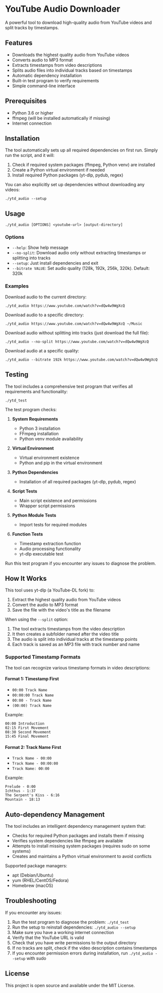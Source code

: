 # YouTube Audio Downloader

A powerful tool to download high-quality audio from YouTube videos and split tracks by timestamps.

## Features

- Downloads the highest quality audio from YouTube videos
- Converts audio to MP3 format
- Extracts timestamps from video descriptions
- Splits audio files into individual tracks based on timestamps
- Automatic dependency installation
- Built-in test program to verify requirements
- Simple command-line interface

## Prerequisites

- Python 3.6 or higher
- ffmpeg (will be installed automatically if missing)
- Internet connection

## Installation

The tool automatically sets up all required dependencies on first run. Simply run the script, and it will:

1. Check if required system packages (ffmpeg, Python venv) are installed
2. Create a Python virtual environment if needed
3. Install required Python packages (yt-dlp, pydub, regex)

You can also explicitly set up dependencies without downloading any videos:

```
./ytd_audio --setup
```

## Usage

```
./ytd_audio [OPTIONS] <youtube-url> [output-directory]
```

### Options

- `--help`: Show help message
- `--no-split`: Download audio only without extracting timestamps or splitting into tracks
- `--setup`: Just install dependencies and exit
- `--bitrate VALUE`: Set audio quality (128k, 192k, 256k, 320k). Default: 320k

### Examples

Download audio to the current directory:
```
./ytd_audio https://www.youtube.com/watch?v=dQw4w9WgXcQ
```

Download audio to a specific directory:
```
./ytd_audio https://www.youtube.com/watch?v=dQw4w9WgXcQ ~/Music
```

Download audio without splitting into tracks (just download the full file):
```
./ytd_audio --no-split https://www.youtube.com/watch?v=dQw4w9WgXcQ
```

Download audio at a specific quality:
```
./ytd_audio --bitrate 192k https://www.youtube.com/watch?v=dQw4w9WgXcQ
```

## Testing

The tool includes a comprehensive test program that verifies all requirements and functionality:

```
./ytd_test
```

The test program checks:

1. **System Requirements**
   - Python 3 installation
   - FFmpeg installation
   - Python venv module availability

2. **Virtual Environment**
   - Virtual environment existence
   - Python and pip in the virtual environment

3. **Python Dependencies**
   - Installation of all required packages (yt-dlp, pydub, regex)

4. **Script Tests**
   - Main script existence and permissions
   - Wrapper script permissions

5. **Python Module Tests**
   - Import tests for required modules

6. **Function Tests**
   - Timestamp extraction function
   - Audio processing functionality
   - yt-dlp executable test

Run this test program if you encounter any issues to diagnose the problem.

## How It Works

This tool uses yt-dlp (a YouTube-DL fork) to:
1. Extract the highest quality audio from YouTube videos
2. Convert the audio to MP3 format
3. Save the file with the video's title as the filename

When using the `--split` option:
1. The tool extracts timestamps from the video description
2. It then creates a subfolder named after the video title
3. The audio is split into individual tracks at the timestamp points
4. Each track is saved as an MP3 file with track number and name

### Supported Timestamp Formats

The tool can recognize various timestamp formats in video descriptions:

#### Format 1: Timestamp First
- `00:00 Track Name`
- `00:00:00 Track Name`
- `00:00 - Track Name`
- `(00:00) Track Name`

Example:
```
00:00 Introduction
02:15 First Movement
08:30 Second Movement
15:45 Final Movement
```

#### Format 2: Track Name First
- `Track Name - 00:00`
- `Track Name - 00:00:00`
- `Track Name: 00:00`

Example:
```
Prelude - 0:00
Ichthus - 1:37
The Serpent's Kiss - 6:16
Mountain - 18:13
```

## Auto-dependency Management

The tool includes an intelligent dependency management system that:

- Checks for required Python packages and installs them if missing
- Verifies system dependencies like ffmpeg are available
- Attempts to install missing system packages (requires sudo on some systems)
- Creates and maintains a Python virtual environment to avoid conflicts

Supported package managers:
- apt (Debian/Ubuntu)
- yum (RHEL/CentOS/Fedora)
- Homebrew (macOS)

## Troubleshooting

If you encounter any issues:

1. Run the test program to diagnose the problem: `./ytd_test`
2. Run the setup to reinstall dependencies: `./ytd_audio --setup`
3. Make sure you have a working internet connection
4. Verify that the YouTube URL is valid
5. Check that you have write permissions to the output directory
6. If no tracks are split, check if the video description contains timestamps
7. If you encounter permission errors during installation, run `./ytd_audio --setup` with sudo

## License

This project is open source and available under the MIT License.